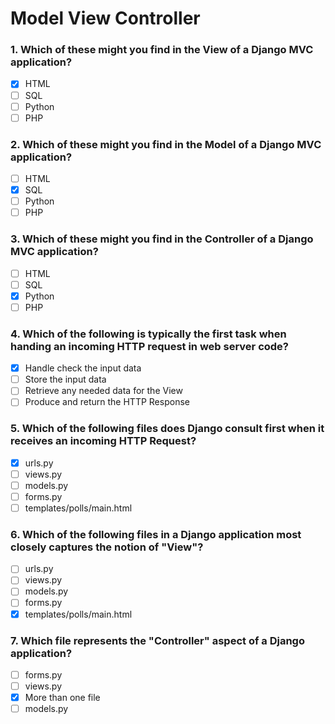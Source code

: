 # Model View Controller

### 1. Which of these might you find in the View of a Django MVC application?

- [x] HTML
- [ ] SQL
- [ ] Python
- [ ] PHP

### 2. Which of these might you find in the Model of a Django MVC application?

- [ ] HTML
- [x] SQL
- [ ] Python
- [ ] PHP

### 3. Which of these might you find in the Controller of a Django MVC application?

- [ ] HTML
- [ ] SQL
- [x] Python
- [ ] PHP

### 4. Which of the following is typically the first task when handing an incoming HTTP request in web server code?

- [x] Handle check the input data
- [ ] Store the input data
- [ ] Retrieve any needed data for the View
- [ ] Produce and return the HTTP Response

### 5. Which of the following files does Django consult first when it receives an incoming HTTP Request?

- [x] urls.py
- [ ] views.py
- [ ] models.py
- [ ] forms.py
- [ ] templates/polls/main.html

### 6. Which of the following files in a Django application most closely captures the notion of "View"?

- [ ] urls.py
- [ ] views.py
- [ ] models.py
- [ ] forms.py
- [x] templates/polls/main.html

### 7. Which file represents the "Controller" aspect of a Django application?

- [ ] forms.py
- [ ] views.py
- [x] More than one file
- [ ] models.py
